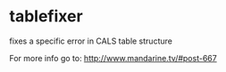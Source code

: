 tablefixer
==========

fixes a specific error in CALS table structure

For more info go to: http://www.mandarine.tv/#post-667
